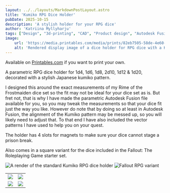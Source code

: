```yaml
---
layout: ../../layouts/MarkdownPostLayout.astro
title: 'Kumiko RPG Dice Holder'
pubDate: 2025-10-15
description: 'A stylish holder for your RPG dice'
author: 'Katriina Myllyharju'
tags: ["Design", "3d-printing", "CAD", "Product design", "Autodesk Fusion"]
image:
    url: 'https://media.printables.com/media/prints/82eb7505-58de-4e60-b337-2c383a0f003f/images/10872560_c1d5f70e-d21f-493c-abb2-33b7298bc920_60912808-6c92-4b47-b8f3-853fea033c37/thumbs/inside/1280x960/png/basic-kdh-edited-render.webp'
    alt: 'Rendered display image of a dice holder for RPG dice with a Kumiko pattern'
---
```


Available on [Printables.com](https://www.printables.com/model/1419196-kumiko-rpg-dice-holder-parametric) if you want to print your own.

A parametric RPG dice holder for 1d4, 1d6, 1d8, 2d10, 1d12 & 1d20, decorated with a stylish Japanese kumiko pattern.

I designed this around the exact measurements of my Rime of the Frostmaiden dice set so the fit may not be ideal for your dice set as is. But fret not, that is why I have made the parametric Autodesk Fusion file available for you, so you may tweak the measurements so that your dice fit just the way you like. However do note that by doing so at least in Autodesk Fusion, the alignment of the Kumiko pattern may be messed up, so you will likely need to adjust that. To that end I have also included the vector patterns I have used to help you on your quest.

The holder has 4 slots for magnets to make sure your dice cannot stage a prison break.

Also comes in a square variant for the dice included in the Fallout: The Roleplaying Game starter set.

![A render of the standard Kumiko RPG dice holder](https://media.printables.com/media/prints/82eb7505-58de-4e60-b337-2c383a0f003f/images/10872560_c1d5f70e-d21f-493c-abb2-33b7298bc920_60912808-6c92-4b47-b8f3-853fea033c37/thumbs/inside/1280x960/png/basic-kdh-edited-render.webp)
![Fallout RPG variant](https://media.printables.com/media/prints/32f647d3-8230-4930-8436-8513ea11afe1/images/10872562_4945d907-4ac6-40d3-be79-e05e32453aab_401d2f0c-2218-48e6-97c3-fdb86a01e4a6/thumbs/inside/1280x960/png/fallout-kdh-edited-render.webp)
<table>
    <tr>
        <td><img src="https://media.printables.com/media/prints/e633bf08-02cf-4d5c-92e3-088a546afc78/images/10872431_17003458-e79a-42b4-bb8a-6ee7def3ba3f_f9f6d21d-d0f4-44ec-95dc-b9132ec85c3c/thumbs/cover/320x240/jpg/img20251011215656.webp"></td>
        <td><img src="https://media.printables.com/media/prints/8fd91313-4f0a-4f0a-a912-c7ab24fe96a9/images/10872432_9b10953a-3f2c-4bbf-b622-bf7e1ffb7962_e7b3b163-bc8f-4526-9afe-79151192a11f/thumbs/cover/320x240/jpg/img20251011220103.webp"></td>
    </tr>
    <tr>
        <td><img src="https://media.printables.com/media/prints/bdfc141a-d3cf-4d57-a5a3-5df05355b53c/images/10872434_838f6d90-7d70-4b41-ae65-455547563471_ae8dd51e-d6c0-48d8-985b-f503060a989c/thumbs/cover/320x240/jpg/img20251011220246.webp"></td>
        <td><img src="https://media.printables.com/media/prints/baa7eb1c-3ef6-4afa-bff7-2b03c50b7e46/images/10872435_76325fcf-92fa-4aeb-82b4-d64590948124_9becdfb5-7235-4d68-b86f-42a7ea20d08a/thumbs/cover/320x240/jpg/img20251011220328.webp"></td>
    </tr>
</table>